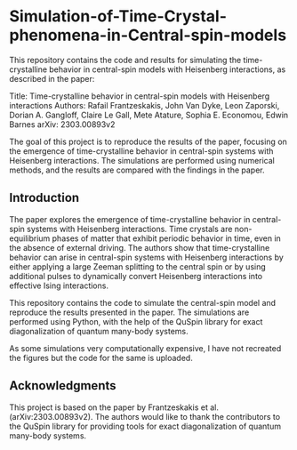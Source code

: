 # Simulation-of-Time-Crystal-phenomena-in-Central-spin-models
This repository contains the code and results for simulating the time-crystalline behavior in central-spin models with Heisenberg interactions, as described in the paper:

Title: Time-crystalline behavior in central-spin models with Heisenberg interactions
Authors: Rafail Frantzeskakis, John Van Dyke, Leon Zaporski, Dorian A. Gangloff, Claire Le Gall, Mete Atature, Sophia E. Economou, Edwin Barnes
arXiv: 2303.00893v2

The goal of this project is to reproduce the results of the paper, focusing on the emergence of time-crystalline behavior in central-spin systems with Heisenberg interactions. The simulations are performed using numerical methods, and the results are compared with the findings in the paper.

## Introduction
The paper explores the emergence of time-crystalline behavior in central-spin systems with Heisenberg interactions. Time crystals are non-equilibrium phases of matter that exhibit periodic behavior in time, even in the absence of external driving. The authors show that time-crystalline behavior can arise in central-spin systems with Heisenberg interactions by either applying a large Zeeman splitting to the central spin or by using additional pulses to dynamically convert Heisenberg interactions into effective Ising interactions.

This repository contains the code to simulate the central-spin model and reproduce the results presented in the paper. The simulations are performed using Python, with the help of the QuSpin library for exact diagonalization of quantum many-body systems.

As some simulations very computationally expensive, I have not recreated the figures but the code for the same is uploaded.
## Acknowledgments
This project is based on the paper by Frantzeskakis et al. (arXiv:2303.00893v2). The authors would like to thank the contributors to the QuSpin library for providing tools for exact diagonalization of quantum many-body systems.
